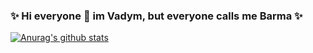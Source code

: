 ### ✨ Hi everyone 👋 im Vadym, but everyone calls me Barma ✨

<!--
**Google-Barma/google-barma** is a  _special_  repository because its `README.md` (this file) appears on your GitHub profile.

Here are some ideas to get you started:

- 🔭 I’m currently working on ...
- 🌱 I’m currently learning ...
- 👯 I’m looking to collaborate on ...
- 🤔 I’m looking for help with ...
- 💬 Ask me about ...
- 📫 How to reach me: ...
- 😄 Pronouns: ...
- ⚡ Fun fact: ...
-->
[![Anurag's github stats](https://github-readme-stats.vercel.app/api?username=vad.evlanov@gmail.com)](https://github.com/anuraghazra/github-readme-stats)
